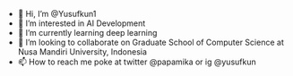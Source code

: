 - 👋 Hi, I’m @Yusufkun1
- 👀 I’m interested in AI Development
- 🌱 I’m currently learning deep learning
- 💞️ I’m looking to collaborate on Graduate School of Computer Science at Nusa Mandiri University, Indonesia 
- 📫 How to reach me poke at twitter @papamika or ig @yusufkun

<!---
Yusufkun1/Yusufkun1 is a ✨ special ✨ repository because its `README.md` (this file) appears on your GitHub profile.
You can click the Preview link to take a look at your changes.
--->
